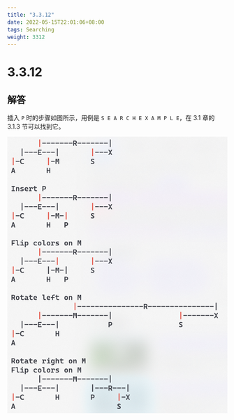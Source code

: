 ```yaml
---
title: "3.3.12"
date: 2022-05-15T22:01:06+08:00
tags: Searching
weight: 3312
---
```


# 3.3.12

## 解答

插入 `P` 时的步骤如图所示，用例是 `S E A R C H E X A M P L E`，在 3.1 章的 3.1.3 节可以找到它。

![S E A R C H E X A M P](/resources/3-3-12/1.png)